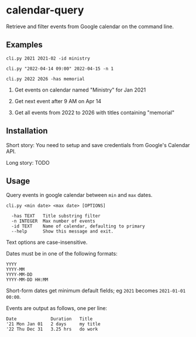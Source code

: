 # calendar-query

Retrieve and filter events from Google calendar on the command line.

## Examples

```
cli.py 2021 2021-02 -id ministry

cli.py "2022-04-14 09:00" 2022-04-15 -n 1

cli.py 2022 2026 -has memorial
```

1. Get events on calendar named "Ministry" for Jan 2021

2. Get next event after 9 AM on Apr 14

3. Get all events from 2022 to 2026 with titles containing "memorial"

## Installation

Short story: You need to setup and save credentials from Google's Calendar API.

Long story: TODO

## Usage

Query events in google calendar between `min` and `max` dates.

```
cli.py <min date> <max date> [OPTIONS]

  -has TEXT   Title substring filter
  -n INTEGER  Max number of events
  -id TEXT    Name of calendar, defaulting to primary
  --help      Show this message and exit.
```

Text options are case-insensitive.

Dates must be in one of the following formats:

    YYYY
    YYYY-MM
    YYYY-MM-DD
    YYYY-MM-DD HH:MM

Short-form dates get minimum default fields; eg `2021` becomes `2021-01-01 00:00`.

Events are output as follows, one per line:

    Date             Duration   Title
    '21 Mon Jan 01   2 days     my title
    '22 Thu Dec 31   3.25 hrs   do work

